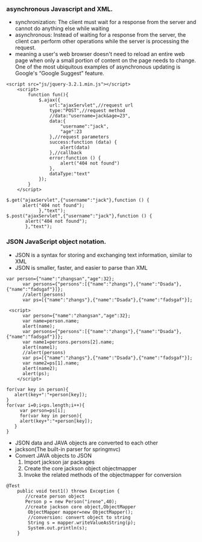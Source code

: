 ### asynchronous Javascript and XML. 
- synchronization: The client must wait for a response from the server and cannot do anything else while waiting
- asynchronous: Instead of waiting for a response from the server, the client can perform other operations while the server is processing the request.  
- meaning a user's web browser doesn't need to reload an entire web page when only a small portion of content on the page needs to change. One of the most ubiquitous examples of asynchronous updating is Google's “Google Suggest” feature.   

```
<script src="js/jquery-3.2.1.min.js"></script>
    <script>
        function fun(){
            $.ajax({
                url:"ajaxServlet",//request url
                type:"POST",//request method
                //data:"username=jack&age=23",
                data:{
                    "username":"jack",
                    "age":23
                },//request parameters
                success:function (data) {
                    alert(data)
                },//callback
                error:function () {
                    alert("404 not found")
                },
                dataType:"text"
            });
        }
    </script>
```
```
$.get("ajaxServlet",{"username":"jack"},function () {
      alert("404 not found");
            },"text");
$.post("ajaxServlet",{"username":"jack"},function () {
       alert("404 not found");
       },"text");
```            
### JSON JavaScript object notation.  
- JSON is a syntax for storing and exchanging text information, similar to XML
- JSON is smaller, faster, and easier to parse than XML
```
var person={"name":"zhangsan","age":32};
      var persons={"persons":[{"name":"zhangs"},{"name":"Dsada"},{"name":"fadsgaf"}]};
      //alert(persons)
      var ps=[{"name":"zhangs"},{"name":"Dsada"},{"name":"fadsgaf"}];
```
```
 <script>
      var person={"name":"zhangsan","age":32};
      var name=person.name;
      alert(name);
      var persons={"persons":[{"name":"zhangs"},{"name":"Dsada"},{"name":"fadsgaf"}]};
      var name1=persons.persons[2].name;
      alert(name1);
      //alert(persons)
      var ps=[{"name":"zhangs"},{"name":"Dsada"},{"name":"fadsgaf"}];
      var name2=ps[1].name;
      alert(name2);
      alert(ps);
    </script>
```
```
for(var key in person){
   alert(key+":"+person[key]);
}
for(var i=0;i<ps.length;i++){
     var person=ps[i];
     for(var key in person){
     alert(key+":"+person[key]);
   }
}
```      
- JSON data and JAVA objects are converted to each other   
- jackson(The built-in parser for springmvc)
- Convert JAVA objects to JSON
  1. Import jackson jar packages
  2. Create the core jackson object objectmapper
  3. Invoke the related methods of the objectmapper for conversion
```
@Test
    public void test1() throws Exception {
       //create person object
       Person p = new Person("irene",40);
       //create jackson core object,ObjectMapper
        ObjectMapper mapper=new ObjectMapper();
        //conversion: convert object to string
        String s = mapper.writeValueAsString(p);
        System.out.println(s);
    }
```
